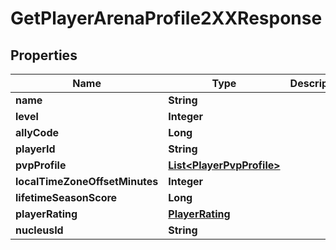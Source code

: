 

# GetPlayerArenaProfile2XXResponse


## Properties

| Name | Type | Description | Notes |
|------------ | ------------- | ------------- | -------------|
|**name** | **String** |  |  [optional] |
|**level** | **Integer** |  |  [optional] |
|**allyCode** | **Long** |  |  [optional] |
|**playerId** | **String** |  |  [optional] |
|**pvpProfile** | [**List&lt;PlayerPvpProfile&gt;**](PlayerPvpProfile.md) |  |  [optional] |
|**localTimeZoneOffsetMinutes** | **Integer** |  |  [optional] |
|**lifetimeSeasonScore** | **Long** |  |  [optional] |
|**playerRating** | [**PlayerRating**](PlayerRating.md) |  |  [optional] |
|**nucleusId** | **String** |  |  [optional] |



